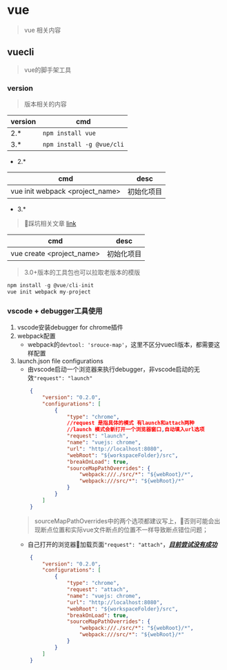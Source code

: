 # vue
> vue 相关内容
## vuecli
> vue的脚手架工具
### version
> 版本相关的内容  

|version|cmd|
|---|---|
|2.*|`npm install vue`|
|3.*|`npm install -g @vue/cli`|

* 2.*

|cmd|desc|
|-|-|
|vue init webpack <project_name>|初始化项目|

* 3.* 
> 踩坑相关文章  [link](https://segmentfault.com/a/1190000016423943)

|cmd|desc|
|-|-|
|vue create <project_name>|初始化项目|
> 3.0+版本的工具包也可以拉取老版本的模版
```js
npm install -g @vue/cli-init
vue init webpack my-project
```

### vscode + debugger工具使用
1. vscode安装debugger for chrome插件<br>
2. webpack配置  
    - webpack的`devtool: 'srouce-map'`，这里不区分vuecli版本，都需要这样配置
3. launch.json file configurations
    - 由vscode启动一个浏览器来执行debugger，非vscode启动的无效`"request": "launch"`
    ```json
        {
            "version": "0.2.0",
            "configurations": [
                {
                    "type": "chrome",
                    //request 是指具体的模式 有launch和attach两种
                    //launch 模式会新打开一个浏览器窗口,自动填入url选项
                    "request": "launch",
                    "name": "vuejs: chrome",
                    "url": "http://localhost:8080",
                    "webRoot": "${workspaceFolder}/src",
                    "breakOnLoad": true,
                    "sourceMapPathOverrides": {
                        "webpack:///./src/*": "${webRoot}/*",
                        "webpack:///src/*": "${webRoot}/*"
                    }
                }
            ]
        }
     ```
    > sourceMapPathOverrides中的两个选项都建议写上，否则可能会出现断点位置和实际vue文件断点的位置不一样导致断点错位问题；
    - 自己打开的浏览器加载页面`"request": "attach"`，*<u>**目前尝试没有成功**</u>*
    ```json
        {
            "version": "0.2.0",
            "configurations": [
                {
                    "type": "chrome",
                    "request": "attach",
                    "name": "vuejs: chrome",
                    "url": "http://localhost:8080",
                    "webRoot": "${workspaceFolder}/src",
                    "breakOnLoad": true,
                    "sourceMapPathOverrides": {
                        "webpack:///./src/*": "${webRoot}/*",
                        "webpack:///src/*": "${webRoot}/*"
                    }
                }
            ]
        }
     ```

